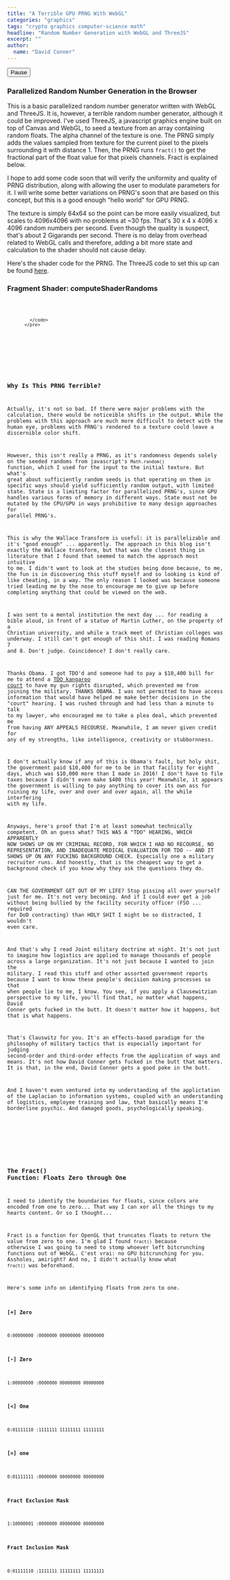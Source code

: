 ```yaml
---
title: "A Terrible GPU PRNG With WebGL"
categories: "graphics"
tags: "crypto graphics computer-science math"
headline: "Random Number Generation with WebGL and ThreeJS"
excerpt: ""
author:
  name: "David Conner"
---
```


<div class="row">
  <div class="col-sm-3 col-xs-6"><button id="btn-pause" class="btn btn-default" onclick="togglePause()">Pause</button></div>
</div>

### Parallelized Random Number Generation in the Browser

This is a basic parallelized random number generator written with
WebGL and ThreeJS. It is, however, a terrible random number generator,
although it could be improved. I've used ThreeJS, a javascript
graphics engine built on top of Canvas and WebGL, to seed a texture
from an array containing random floats.  The alpha channel of the
texture is one. The PRNG simply adds the values sampled from texture
for the current pixel to the pixels surrounding it with distance 1.
Then, the PRNG runs `fract()` to get the fractional part of the float
value for that pixels channels. Fract is explained below.

I hope to add some code soon that will verify the uniformity and
quality of PRNG distribution, along with allowing the user to modulate
parameters for it.  I will write some better variations on PRNG's soon
that are based on this concept, but this is a good enough "hello
world" for GPU PRNG.

The texture is simply 64x64 so the point can be more easily
visualized, but scales to 4096x4096 with no problems at ~30
fps. That's 30 x 4 x 4096 x 4096 random numbers per second.  Even
though the quality is suspect, that's about 2 Gigarands per second.
There is no delay from overhead related to WebGL calls and therefore,
adding a bit more state and calculation to the shader should not cause
delay.

Here's the shader code for the PRNG. The ThreeJS code to set this up
can be found [here](/js/3d/2017-01-04-webgl-gpu-prng.js).

### Fragment Shader: computeShaderRandoms

<p>
  <figure class="highlight">
    <pre>
      <code id="codeComputeShaderRandoms" class="language-c" data-lang="c">

      </code>
    </pre>
  </figure>
</p>

### Why Is This PRNG Terrible?

Actually, it's not so bad. If there were major problems with the
calculation, there would be noticeible shifts in the output. While the
problems with this approach are much more difficult to detect with the
human eye, problems with PRNG's rendered to a texture could leave a
discernible color shift.

However, this isn't really a PRNG, as it's randomness depends solely
on the seeded randoms from javascript's `Math.random()` function,
which I used for the input to the initial texture. But what's great
about sufficiently random seeds is that operating on them in specific
ways should yield sufficiently random output, with limited
state. State is a limiting factor for parallelized PRNG's, since GPU
handles various forms of memory in different ways. State must not be
mutated by the CPU/GPU in ways prohibitive to many design approaches
for parallel PRNG's.

This is why the Wallace Transform is useful: it is parallelizable and
it's "good enough" ... apparently. The approach in this blog isn't
exactly the Wallace transform, but that was the closest thing in
literature that I found that seemed to match the approach most
intuitive to me. I didn't want to look at the studies being done
because, to me, the fun is in discovering this stuff myself and so
looking is kind of like cheating, in a way. The only reason I looked
was because someone tried leading me by the nose to encourage me to
give up before completing anything that could be viewed on the web.

I was sent to a mental institution the next day ... for reading a
bible aloud, in front of a statue of Martin Luther, on the property of
a Christian university, and while a track meet of Christian colleges
was underway. I still can't get enough of this shit. I was reading
Romans 7 and 8. Don't judge. Coincidence? I don't really care.

Thanks Obama. I got TDO'd and someone had to pay a $10,400 bill for me
to attend a
[TDO kangaroo court](https://vacode.org/2016/37.2/3/8/4/37.2-809/) to
have my gun rights disrupted, which prevented me from joining the
military. THANKS OBAMA. I was not permitted to have access information
that would have helped me make better decisions in the "court"
hearing. I was rushed through and had less than a minute to talk to my
lawyer, who encouraged me to take a plea deal, which prevented me from
having ANY APPEALS RECOURSE.  Meanwhile, I am never given credit for
any of my strengths, like intelligence, creativity or stubbornness.

I don't actually know if any of this is Obama's fault, but holy shit,
the government paid $10,400 for me to be in that facility for eight
days, which was $10,000 more than I made in 2016! I don't have to file
taxes because I didn't even make $400 this year!  Meanwhile, it
appears the government is willing to pay anything to cover its own ass
for ruining my life, over and over and over again, all the while
interfering with my life.

Anyways, here's proof that I'm at least somewhat technically
competent. Oh an guess what? THIS WAS A "TDO" HEARING, WHICH
APPARENTLY NOW SHOWS UP ON MY CRIMINAL RECORD, FOR WHICH I HAD NO
RECOURSE, NO REPRESENTATION, AND INADEQUATE MEDICAL EVALUATION FOR TDO
-- AND IT SHOWS UP ON ANY FUCKING BACKGROUND CHECK.  Especially one a
military recruiter runs. And honestly, that is the cheapest way to get
a background check if you know why they ask the questions they do.

CAN THE GOVERNMENT GET OUT OF MY LIFE? Stop pissing all over yourself
just for me. It's not very becoming. And if I could ever get a job
without being bullied by the facility security officer (FSO
... required for DoD contracting) than HOLY SHIT I might be so
distracted, I wouldn't even care.

And that's why I read Joint military doctrine at night. It's not just
to imagine how logistics are applied to manage thousands of people
across a large organization. It's not just because I wanted to join
the military. I read this stuff and other assorted government reports
because I want to know these people's decision making processes so
that when people lie to me, I know. You see, if you apply a
Clausewitzian perspective to my life, you'll find that, no matter what
happens, David Conner gets fucked in the butt. It doesn't matter how
it happens, but that is what happens.

That's Clauswitz for you. It's an effects-based paradigm for the
philosophy of military tactics that is especially important for
judging second-order and third-order effects from the application of
ways and means. It's not how David Conner gets fucked in the butt
that matters. It is that, in the end, David Conner gets a good poke
in the butt.

And I haven't even ventured into my understanding of the applictation
of the Laplacian to information systems, coupled with an understanding
of logistics, employee training and law, that basically means I'm
borderline psychic. And damaged goods, psychologically speaking.

<script type="x-shader/x-fragment" id="computeShaderRandoms">
  void main() {
    vec2 uv = (gl_FragCoord.xy / resolution.xy);
    vec4 texel = texture2D(texRandom, uv);

    vec2 texelCoords[4];
    texelCoords[0] = mod(gl_FragCoord.xy + vec2( 0.0, -1.0), resolution.xy) / resolution.xy;
    texelCoords[1] = mod(gl_FragCoord.xy + vec2( 1.0,  0.0), resolution.xy) / resolution.xy;
    texelCoords[2] = mod(gl_FragCoord.xy + vec2( 0.0,  1.0), resolution.xy) / resolution.xy;
    texelCoords[3] = mod(gl_FragCoord.xy + vec2(-1.0,  1.0), resolution.xy) / resolution.xy;

    vec4 texels[4];
    texels[0] = texture2D(texRandom, texelCoords[0]);
    texels[1] = texture2D(texRandom, texelCoords[1]);
    texels[2] = texture2D(texRandom, texelCoords[2]);
    texels[3] = texture2D(texRandom, texelCoords[3]);

    // multiply by primes and add/subract to counter a binary-additive color-shift...
    // - binary addition is simply a recursive bitwise xor + bitshift, which means that
    //   the probability of a change in leading digits is correlated to the number
    //   and position of sequential zeros. this makes it a bit harder to change one
    //   side or the other with simply additive functions...
    //   - the reasoning behind this is the same as why magnitude metrics (seismic, etc)
    //     are more likely to lead with a one or a lower digit than a higher digit.
    // - if i could xor, i wouldn't need this.
    vec4 newTexel = fract(3.0 * texel -
      fract(5.0  * texels[0]) +
      fract(7.0  * texels[1]) -
      fract(11.0 * texels[2]) +
      fract(13.0 * texels[3]));
    gl_FragColor = vec4(newTexel.x, newTexel.y, newTexel.z, 1.0);
  }</script>

<script type="x-shader/x-fragment" id="computeShaderRandomsNoMutate">
  void main() {
    vec2 uv = gl_FragCoord.xy / resolution.xy;
    float color = uv.x * uv.y / resolution.x * resolution.y;
    //gl_FragColor = vec4(color, 1.0 - color, 63, 1);
    vec4 colorTransform = vec4(color, 1.0 - color, 63, 0.75);
    //gl_FragColor = abs(colorTransform - texture2D(texRandom, uv));
    gl_FragColor = texture2D(texRandom, uv);
  }</script>

<script type="x-shader/x-fragment" id="computeShaderRandomsStrobe">
  void main() {
    vec2 uv = gl_FragCoord.xy / resolution.xy;
    float color = uv.x * uv.y / 256.0 * 256.0;
    //gl_FragColor = vec4(color, 1.0 - color, 63, 1);
    vec4 colorTransform = vec4(color, 1.0 - color, 63, 1);
    gl_FragColor = abs(colorTransform - texture2D(texRandom, uv));
  }</script>

### The Fract() Function: Floats Zero through One

I need to identify the boundaries for floats, since colors are encoded
from one to zero... That way I can xor all the things to my hearts
content. Or so I thought...

Fract is a function for OpenGL that truncates floats to return the
value from zero to one. I'm glad I found `fract()` because otherwise I
was going to need to stomp whoever left bitcrunching functions out of
WebGL.  C'est vrai: no GPU bitcrunching for you. Assholes, amiright?
And no, I didn't actually know what `fract()` was beforehand.

Here's some info on identifying floats from zero to one.

#### [+] Zero

```
0:00000000 :0000000 00000000 00000000
```

#### [-] Zero

```
1:00000000 :0000000 00000000 00000000
```

#### [<] One

```
0:01111110 :1111111 11111111 11111111
```

#### [=] one

```
0:01111111 :0000000 00000000 00000000
```

#### Fract Exclusion Mask

```
1:10000001 :0000000 00000000 00000000
```

#### Fract Inclusion Mask

```
0:01111110 :1111111 11111111 11111111
```

<script src="/js/three/GPUComputeRenderer.js" type="text/javascript"></script>
<script src="/js/3d/2017-01-04-webgl-gpu-prng.js" type="text/javascript"></script>

<script type="text/javascript">
  var codeComputeShaderRandoms = document.getElementById("computeShaderRandoms").textContent;
  codeComputeShaderRandoms = '<span class="p">' +
    codeComputeShaderRandoms.split('\n').join('</span>\n<span class="p">') +
    '</span>';
  document.getElementById("codeComputeShaderRandoms").innerHTML = codeComputeShaderRandoms;
</script>
